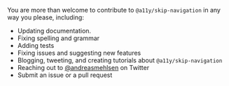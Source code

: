 You are more than welcome to contribute to `@a11y/skip-navigation` in any way you please, including:

* Updating documentation.
* Fixing spelling and grammar
* Adding tests
* Fixing issues and suggesting new features
* Blogging, tweeting, and creating tutorials about `@a11y/skip-navigation`
* Reaching out to [@andreasmehlsen](https://twitter.com/andreasmehlsen) on Twitter
* Submit an issue or a pull request
